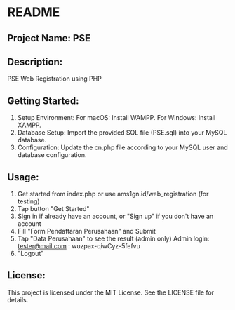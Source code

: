 # README

## Project Name: PSE

## Description:
PSE Web Registration using PHP

## Getting Started:
1. Setup Environment:
For macOS: Install WAMPP.
For Windows: Install XAMPP.
2. Database Setup:
Import the provided SQL file (PSE.sql) into your MySQL database.
3. Configuration:
Update the cn.php file according to your MySQL user and database configuration.

## Usage:
1. Get started from index.php or use ams1gn.id/web_registration (for testing)
2. Tap button "Get Started"
3. Sign in if already have an account, or "Sign up" if you don't have an account
4. Fill "Form Pendaftaran Perusahaan" and Submit
5. Tap "Data Perusahaan" to see the result (admin only)
Admin login: tester@mail.com : wuzpax-qiwCyz-5fefvu
6. "Logout"

## License:

This project is licensed under the MIT License. See the LICENSE file for details.
